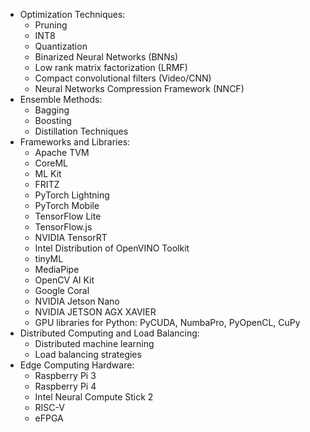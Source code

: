 * Optimization Techniques:    
    - Pruning
    - INT8
    - Quantization
    - Binarized Neural Networks (BNNs)
    - Low rank matrix factorization (LRMF)
    - Compact convolutional filters (Video/CNN)
    - Neural Networks Compression Framework (NNCF)
* Ensemble Methods:    
    - Bagging
    - Boosting
    - Distillation Techniques
* Frameworks and Libraries:    
    - Apache TVM
    - CoreML
    - ML Kit
    - FRITZ
    - PyTorch Lightning
    - PyTorch Mobile
    - TensorFlow Lite
    - TensorFlow.js
    - NVIDIA TensorRT
    - Intel Distribution of OpenVINO Toolkit
    - tinyML
    - MediaPipe
    - OpenCV AI Kit
    - Google Coral
    - NVIDIA Jetson Nano
    - NVIDIA JETSON AGX XAVIER
    - GPU libraries for Python: PyCUDA, NumbaPro, PyOpenCL, CuPy
* Distributed Computing and Load Balancing:    
    - Distributed machine learning
    - Load balancing strategies
* Edge Computing Hardware:    
    - Raspberry Pi 3
    - Raspberry Pi 4
    - Intel Neural Compute Stick 2
    - RISC-V
    - eFPGA